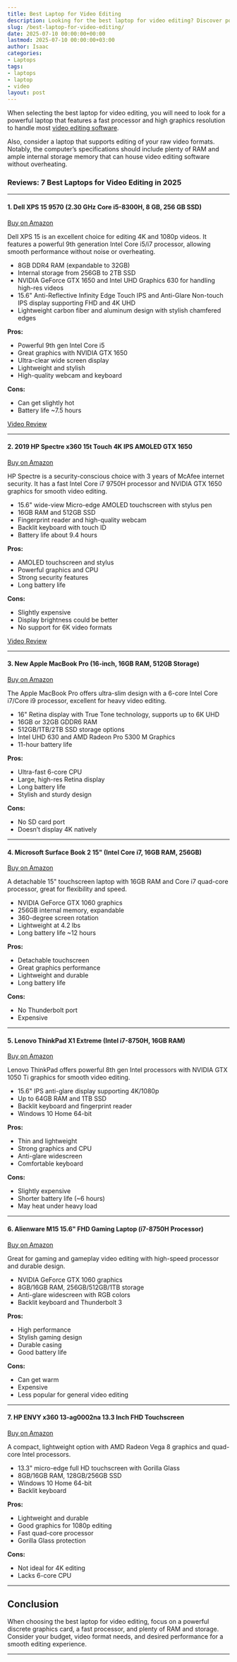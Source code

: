 ```yaml
---
title: Best Laptop for Video Editing
description: Looking for the best laptop for video editing? Discover powerful laptops with fast processors, high graphics resolution, and ample memory to handle demanding video editing software.
slug: /best-laptop-for-video-editing/
date: 2025-07-10 00:00:00+00:00
lastmod: 2025-07-10 00:00:00+03:00
author: Isaac
categories:
- Laptops
tags:
- laptops
- laptop
- video
layout: post
---
```

When selecting the best laptop for video editing, you will need to look for a powerful laptop that features a fast processor and high graphics resolution to handle most [video editing software](https://en.wikipedia.org/wiki/Video_editing_software).

Also, consider a laptop that supports editing of your raw video formats. Notably, the computer’s specifications should include plenty of RAM and ample internal storage memory that can house video editing software without overheating.

### Reviews: 7 Best Laptops for Video Editing in 2025

---

#### 1. Dell XPS 15 9570 (2.30 GHz Core i5-8300H, 8 GB, 256 GB SSD)  
[Buy on Amazon](https://www.amazon.com/dp/B07DP3PP94/?tag=p-policy-20)

Dell XPS 15 is an excellent choice for editing 4K and 1080p videos. It features a powerful 9th generation Intel Core i5/i7 processor, allowing smooth performance without noise or overheating.

- 8GB DDR4 RAM (expandable to 32GB)
- Internal storage from 256GB to 2TB SSD
- NVIDIA GeForce GTX 1650 and Intel UHD Graphics 630 for handling high-res videos
- 15.6" Anti-Reflective Infinity Edge Touch IPS and Anti-Glare Non-touch IPS display supporting FHD and 4K UHD
- Lightweight carbon fiber and aluminum design with stylish chamfered edges

**Pros:**  
- Powerful 9th gen Intel Core i5  
- Great graphics with NVIDIA GTX 1650  
- Ultra-clear wide screen display  
- Lightweight and stylish  
- High-quality webcam and keyboard  

**Cons:**  
- Can get slightly hot  
- Battery life ~7.5 hours  

[Video Review](https://www.youtube.com/watch?v=AyzAsYCG_ms)

---

#### 2. 2019 HP Spectre x360 15t Touch 4K IPS AMOLED GTX 1650  
[Buy on Amazon](https://www.amazon.com/dp/B07XHQVNS7/?tag=p-policy-20)

HP Spectre is a security-conscious choice with 3 years of McAfee internet security. It has a fast Intel Core i7 9750H processor and NVIDIA GTX 1650 graphics for smooth video editing.

- 15.6" wide-view Micro-edge AMOLED touchscreen with stylus pen  
- 16GB RAM and 512GB SSD  
- Fingerprint reader and high-quality webcam  
- Backlit keyboard with touch ID  
- Battery life about 9.4 hours

**Pros:**  
- AMOLED touchscreen and stylus  
- Powerful graphics and CPU  
- Strong security features  
- Long battery life  

**Cons:**  
- Slightly expensive  
- Display brightness could be better  
- No support for 6K video formats  

[Video Review](https://www.youtube.com/watch?v=Pr__xT7ieEw)

---

#### 3. New Apple MacBook Pro (16-inch, 16GB RAM, 512GB Storage)  
[Buy on Amazon](https://www.amazon.com/dp/B081FZV45H/?tag=p-policy-20)

The Apple MacBook Pro offers ultra-slim design with a 6-core Intel Core i7/Core i9 processor, excellent for heavy video editing.

- 16" Retina display with True Tone technology, supports up to 6K UHD  
- 16GB or 32GB GDDR6 RAM  
- 512GB/1TB/2TB SSD storage options  
- Intel UHD 630 and AMD Radeon Pro 5300 M Graphics  
- 11-hour battery life

**Pros:**  
- Ultra-fast 6-core CPU  
- Large, high-res Retina display  
- Long battery life  
- Stylish and sturdy design  

**Cons:**  
- No SD card port  
- Doesn’t display 4K natively  

---

#### 4. Microsoft Surface Book 2 15" (Intel Core i7, 16GB RAM, 256GB)  
[Buy on Amazon](https://www.amazon.com/dp/B076HZCQY9/?tag=p-policy-20)

A detachable 15" touchscreen laptop with 16GB RAM and Core i7 quad-core processor, great for flexibility and speed.

- NVIDIA GeForce GTX 1060 graphics  
- 256GB internal memory, expandable  
- 360-degree screen rotation  
- Lightweight at 4.2 lbs  
- Long battery life ~12 hours

**Pros:**  
- Detachable touchscreen  
- Great graphics performance  
- Lightweight and durable  
- Long battery life  

**Cons:**  
- No Thunderbolt port  
- Expensive  

---

#### 5. Lenovo ThinkPad X1 Extreme (Intel i7-8750H, 16GB RAM)  
[Buy on Amazon](https://www.amazon.com/dp/B07PSNPSC7/?tag=p-policy-20)

Lenovo ThinkPad offers powerful 8th gen Intel processors with NVIDIA GTX 1050 Ti graphics for smooth video editing.

- 15.6" IPS anti-glare display supporting 4K/1080p  
- Up to 64GB RAM and 1TB SSD  
- Backlit keyboard and fingerprint reader  
- Windows 10 Home 64-bit

**Pros:**  
- Thin and lightweight  
- Strong graphics and CPU  
- Anti-glare widescreen  
- Comfortable keyboard  

**Cons:**  
- Slightly expensive  
- Shorter battery life (~6 hours)  
- May heat under heavy load  

---

#### 6. Alienware M15 15.6" FHD Gaming Laptop (i7-8750H Processor)  
[Buy on Amazon](https://www.amazon.com/dp/B07MHXNHFW/?tag=p-policy-20)

Great for gaming and gameplay video editing with high-speed processor and durable design.

- NVIDIA GeForce GTX 1060 graphics  
- 8GB/16GB RAM, 256GB/512GB/1TB storage  
- Anti-glare widescreen with RGB colors  
- Backlit keyboard and Thunderbolt 3

**Pros:**  
- High performance  
- Stylish gaming design  
- Durable casing  
- Good battery life  

**Cons:**  
- Can get warm  
- Expensive  
- Less popular for general video editing  

---

#### 7. HP ENVY x360 13-ag0002na 13.3 Inch FHD Touchscreen  
[Buy on Amazon](https://www.amazon.com/dp/B07HH67JQV/?tag=p-policy-20)

A compact, lightweight option with AMD Radeon Vega 8 graphics and quad-core Intel processors.

- 13.3" micro-edge full HD touchscreen with Gorilla Glass  
- 8GB/16GB RAM, 128GB/256GB SSD  
- Windows 10 Home 64-bit  
- Backlit keyboard

**Pros:**  
- Lightweight and durable  
- Good graphics for 1080p editing  
- Fast quad-core processor  
- Gorilla Glass protection  

**Cons:**  
- Not ideal for 4K editing  
- Lacks 6-core CPU  

---

## Conclusion

When choosing the best laptop for video editing, focus on a powerful discrete graphics card, a fast processor, and plenty of RAM and storage. Consider your budget, video format needs, and desired performance for a smooth editing experience.

---